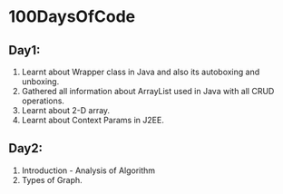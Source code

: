 # 100DaysOfCode

## Day1:
1. Learnt about Wrapper class in Java and also its autoboxing and unboxing.
2. Gathered all information about ArrayList used in Java with all CRUD operations.
3. Learnt about 2-D array.
4. Learnt about Context Params in J2EE.

## Day2:
1. Introduction - Analysis of Algorithm
2. Types of Graph.
